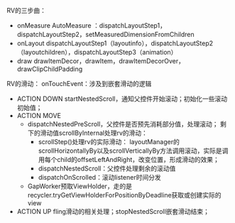 RV的三步曲：
- onMeasure
AutoMeasure ：dispatchLayoutStep1，dispatchLayoutStep2，setMeasuredDimensionFromChildren
- onLayout
dispatchLayoutStep1（layoutinfo），dispatchLayoutStep2（layoutchildren），dispatchLayoutStep3（animation）
- draw
drawItemDecor，drawItem，drawItemDecorOver，drawClipChildPadding

RV的滑动：
onTouchEvent：涉及到嵌套滑动的逻辑
   - ACTION DOWN
   startNestedScroll，通知父控件开始滚动；初始化一些滚动初始值；
   - ACTION MOVE
      - dispatchNestedPreScroll，父控件是否预先消耗部分值，处理滚动；
          剩下的滑动值scrollByInternal处理rv的滑动：
	     - scrollStep()处理rv的实际滑动：
	            layoutManager的scrollHorizontallyBy以及scrollVerticallyBy方法调用滚动，实际是调用每个child的offsetLeftAndRight，改变位置，形成滑动的效果；
	     - dispatchNestedScroll：父控件处理剩余的滚动值
	     - dispatchOnScrolled：滚动listener时间分发
      - GapWorker预取ViewHolder，走的是recycler.tryGetViewHolderForPositionByDeadline获取或创建实际的view
   - ACTION UP
   fling滑动的相关处理；stopNestedScroll嵌套滑动结束；